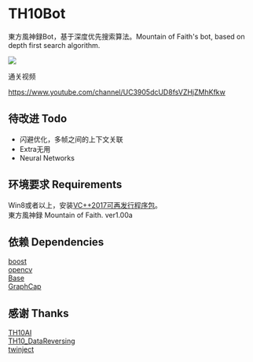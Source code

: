 # TH10Bot

東方風神録Bot，基于深度优先搜索算法。Mountain of Faith's bot, based on depth first search algorithm.<br />

![](https://github.com/GiriMind/TH10Bot/raw/master/1.png)

通关视频

https://www.youtube.com/channel/UC3905dcUD8fsVZHjZMhKfkw<br />

## 待改进 Todo

* 闪避优化，多帧之间的上下文关联<br />
* Extra无用<br />
* Neural Networks<br />

## 环境要求 Requirements

Win8或者以上，安装[VC++2017可再发行程序包](https://support.microsoft.com/zh-cn/help/2977003/the-latest-supported-visual-c-downloads)。<br />
東方風神録 Mountain of Faith. ver1.00a

## 依赖 Dependencies

[boost](https://www.boost.org)<br />
[opencv](https://github.com/opencv/opencv)<br />
[Base](https://github.com/GiriMind/Base)<br />
[GraphCap](https://github.com/GiriMind/GraphCap)<br />

## 感谢 Thanks

[TH10AI](https://github.com/Infinideastudio/TH10AI)<br />
[TH10_DataReversing](https://github.com/binvec/TH10_DataReversing)<br />
[twinject](https://github.com/Netdex/twinject)<br />
